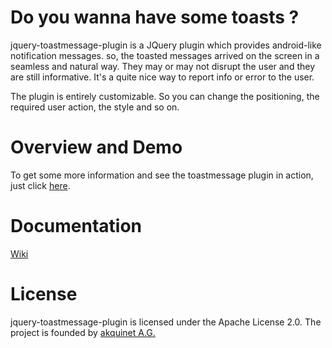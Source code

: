 Do you wanna have some toasts ?
===============================
jquery-toastmessage-plugin is a JQuery plugin which provides android-like notification messages. so, the toasted messages arrived on the screen in a seamless and natural way. They may or may not disrupt the user and they are still informative. It's a quite nice way to report info or error to the user.

The plugin is entirely customizable. So you can change the positioning, the required user action, the style and so on.

Overview and Demo
=================

To get some more information and see the toastmessage plugin in action, just click [here](http://akquinet.github.com/jquery-toastmessage-plugin).

Documentation
=============
[Wiki](https://github.com/akquinet/jquery-toastmessage-plugin/wiki)


License
=======
jquery-toastmessage-plugin is licensed under the Apache License 2.0. The project is founded by [akquinet A.G.](http://www.akquinet.de/en)
